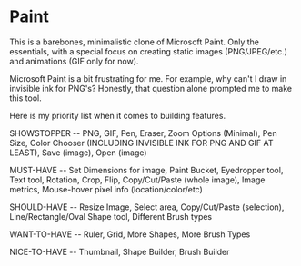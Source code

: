 # Paint

This is a barebones, minimalistic clone of Microsoft Paint. Only the essentials, with a special focus on creating static images (PNG/JPEG/etc.) and animations (GIF only for now).

Microsoft Paint is a bit frustrating for me. For example, why can't I draw in invisible ink for PNG's? Honestly, that question alone prompted me to make this tool.

Here is my priority list when it comes to building features.



SHOWSTOPPER -- PNG, GIF, Pen, Eraser, Zoom Options (Minimal), Pen Size, Color Chooser (INCLUDING INVISIBLE INK FOR PNG AND GIF AT LEAST), Save (image), Open (image)

MUST-HAVE -- Set Dimensions for image, Paint Bucket, Eyedropper tool, Text tool, Rotation, Crop, Flip, Copy/Cut/Paste (whole image), Image metrics, Mouse-hover pixel info (location/color/etc)

SHOULD-HAVE -- Resize Image, Select area, Copy/Cut/Paste (selection), Line/Rectangle/Oval Shape tool, Different Brush types

WANT-TO-HAVE -- Ruler, Grid, More Shapes, More Brush Types

NICE-TO-HAVE -- Thumbnail, Shape Builder, Brush Builder
